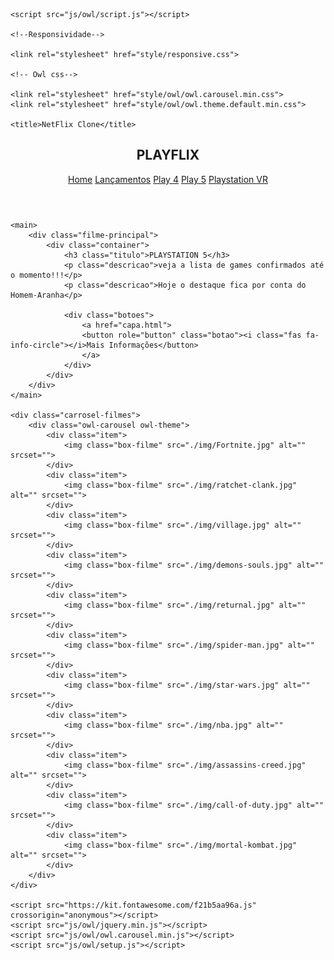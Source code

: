 <!DOCTYPE html>
<html lang="pt-br">
<head>
    <meta charset="UTF-8">
    <meta http-equiv="X-UA-Compatible" content="IE=edge">
    <meta name="viewport" content="width=device-width, initial-scale=1.0">
    <link rel="stylesheet" href="./style/main.css">

    <script src="js/owl/script.js"></script>

    <!--Responsividade-->

    <link rel="stylesheet" href="style/responsive.css">
    
    <!-- Owl css-->
        
    <link rel="stylesheet" href="style/owl/owl.carousel.min.css">
    <link rel="stylesheet" href="style/owl/owl.theme.default.min.css">

    <title>NetFlix Clone</title>
    
</head>

<body>
    <header>
        <di class="container">
            <h2 class="logo">PLAYFLIX</h2>
            <nav>
                <a href="index.html">Home</a>
                <a href="#">Lançamentos</a>
                <a href="#">Play 4</a>
                <a href="#">Play 5</a>
                <a href="#">Playstation VR</a>
            </nav>
        </di>
    </header>

    <main>
        <div class="filme-principal">
            <div class="container">
                <h3 class="titulo">PLAYSTATION 5</h3>
                <p class="descricao">veja a lista de games confirmados até o momento!!!</p>
                <p class="descricao">Hoje o destaque fica por conta do Homem-Aranha</p>
           
                <div class="botoes">
                    <a href="capa.html"> 
                    <button role="button" class="botao"><i class="fas fa-info-circle"></i>Mais Informações</button>
                    </a> 
                </div>
            </div>
        </div>
    </main>

    <div class="carrosel-filmes">
        <div class="owl-carousel owl-theme">
            <div class="item">
                <img class="box-filme" src="./img/Fortnite.jpg" alt="" srcset="">
            </div>
            <div class="item">
                <img class="box-filme" src="./img/ratchet-clank.jpg" alt="" srcset="">
            </div>
            <div class="item">
                <img class="box-filme" src="./img/village.jpg" alt="" srcset="">
            </div>
            <div class="item">
                <img class="box-filme" src="./img/demons-souls.jpg" alt="" srcset="">
            </div>
            <div class="item">
                <img class="box-filme" src="./img/returnal.jpg" alt="" srcset="">
            </div>
            <div class="item">
                <img class="box-filme" src="./img/spider-man.jpg" alt="" srcset="">
            </div>
            <div class="item">
                <img class="box-filme" src="./img/star-wars.jpg" alt="" srcset="">
            </div>
            <div class="item">
                <img class="box-filme" src="./img/nba.jpg" alt="" srcset="">
            </div>
            <div class="item">
                <img class="box-filme" src="./img/assassins-creed.jpg" alt="" srcset="">
            </div>
            <div class="item">
                <img class="box-filme" src="./img/call-of-duty.jpg" alt="" srcset="">
            </div>
            <div class="item">
                <img class="box-filme" src="./img/mortal-kombat.jpg" alt="" srcset="">
            </div>            
        </div>
    </div>

    <script src="https://kit.fontawesome.com/f21b5aa96a.js" crossorigin="anonymous"></script>
    <script src="js/owl/jquery.min.js"></script>
    <script src="js/owl/owl.carousel.min.js"></script>
    <script src="js/owl/setup.js"></script>
</body>
</html>
